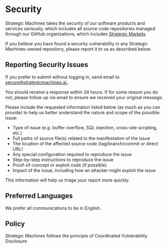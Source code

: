 <!-- BEGIN Strategic Machines SECURITY.MD V0.0.5 BLOCK -->

# Security

Strategic Machines takes the security of our software products and services seriously, which includes all source code repositories managed through our GitHub organizations, which includes [Strategic Markets](https://github.com/stratgeicmarkets). 

If you believe you have found a security vulnerability in any Strategic Machines-owned repository, please report it to us as described below.

## Reporting Security Issues

If you prefer to submit without logging in, send email to [secure@strategicmachines.ai.](mailto:secure@strategicmachines.ai).  

You should receive a response within 24 hours. If for some reason you do not, please follow up via email to ensure we received your original message.

Please include the requested information listed below (as much as you can provide) to help us better understand the nature and scope of the possible issue:

  * Type of issue (e.g. buffer overflow, SQL injection, cross-site scripting, etc.)
  * Full paths of source file(s) related to the manifestation of the issue
  * The location of the affected source code (tag/branch/commit or direct URL)
  * Any special configuration required to reproduce the issue
  * Step-by-step instructions to reproduce the issue
  * Proof-of-concept or exploit code (if possible)
  * Impact of the issue, including how an attacker might exploit the issue

This information will help us triage your report more quickly.


## Preferred Languages

We prefer all communications to be in English.

## Policy

Strategic Machines follows the principle of Coordinated Vulnerability Disclosure

<!-- END Strategic Machines SECURITY.MD BLOCK -->
